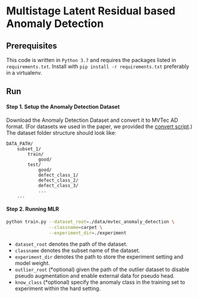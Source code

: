 # Multistage Latent Residual based Anomaly Detection
## Prerequisites 
This code is written in `Python 3.7` and requires the packages listed in `requirements.txt`. Install with `pip install -r
requirements.txt` preferably in a virtualenv.

## Run

#### Step 1. Setup the Anomaly Detection Dataset
Download the Anomaly Detection Dataset and convert it to MVTec AD format. (For datasets we used in the paper, we provided the [convert script](https://github.com/Goolubo/MLR/tree/master/data).) 
The dataset folder structure should look like:

```
DATA_PATH/
    subset_1/
        train/
            good/
        test/
            good/
            defect_class_1/
            defect_class_2/
            defect_class_3/
            ...
    ...
```

#### Step 2. Running MLR
```bash
python train.py --dataset_root=./data/mvtec_anomaly_detection \
                --classname=carpet \
                --experiment_dir=./experiment
```
- `dataset_root` denotes the path of the dataset.
- `classname` denotes the subset name of the dataset.
- `experiment_dir` denotes the path to store the experiment setting and model weight.
- `outlier_root` (*optional) given the path of the outlier dataset to disable pseudo augmentation and enable external data for pseudo head.
- `know_class` (*optional) specify the anomaly class in the training set to experiment within the hard setting.
